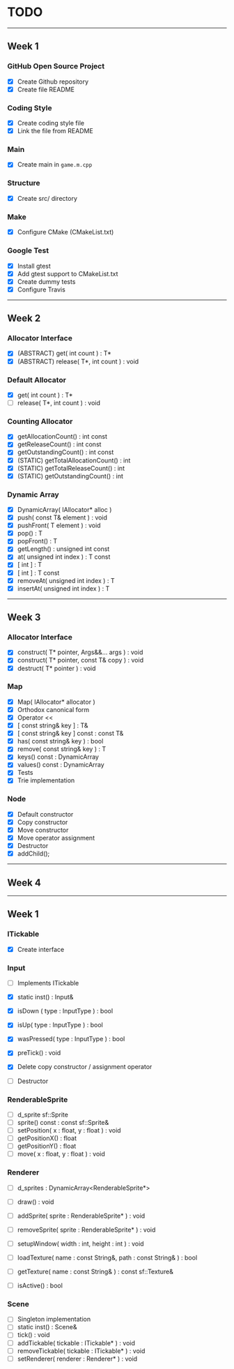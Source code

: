 # TODO

---

## Week 1

### GitHub Open Source Project
- [x] Create Github repository
- [x] Create file README

### Coding Style
- [x] Create coding style file
- [x] Link the file from README

### Main
- [x] Create main in `game.m.cpp`

### Structure
- [x] Create src/ directory

### Make
- [x] Configure CMake (CMakeList.txt)

### Google Test
- [x] Install gtest
- [x] Add gtest support to CMakeList.txt
- [x] Create dummy tests
- [x] Configure Travis

---

## Week 2

### Allocator Interface

- [x] \(ABSTRACT\) get( int count ) : T\*
- [x] \(ABSTRACT\) release( T\*, int count ) : void

### Default Allocator

- [x] get( int count ) : T\*
- [ ] release( T\*, int count ) : void

### Counting Allocator

- [x] getAllocationCount() : int const
- [x] getReleaseCount() : int const
- [x] getOutstandingCount() : int const
- [x] \(STATIC\) getTotalAllocationCount() : int
- [x] \(STATIC\) getTotalReleaseCount() : int
- [x] \(STATIC\) getOutstandingCount() : int

### Dynamic Array

- [x] DynamicArray( IAllocator\* alloc )
- [x] push( const T& element ) : void
- [x] pushFront( T element ) : void
- [x] pop() : T
- [x] popFront() : T
- [x] getLength() : unsigned int const
- [x] at( unsigned int index ) : T const
- [x] \[ int \] : T
- [x] \[ int \] : T const
- [x] removeAt( unsigned int index ) : T
- [x] insertAt( unsigned int index ) : T

---

## Week 3

### Allocator Interface

- [x] construct( T\* pointer, Args&&... args ) : void
- [x] construct( T\* pointer, const T& copy ) : void
- [x] destruct( T\* pointer ) : void

### Map

- [x] Map( IAllocator\* allocator )
- [x] Orthodox canonical form
- [x] Operator <<
- [x] \[ const string& key \] : T&
- [x] \[ const string& key \] const : const T&
- [x] has( const string& key ) : bool
- [x] remove( const string& key ) : T
- [x] keys() const : DynamicArray<string>
- [x] values() const : DynamicArray<T>
- [x] Tests
- [x] Trie implementation

### Node

- [x] Default constructor
- [x] Copy constructor
- [x] Move constructor
- [x] Move operator assignment
- [x] Destructor
- [x] addChild();

---

## Week 4

---

## Week 1

### ITickable

- [x] Create interface


### Input

- [ ] Implements ITickable
- [x] static inst() : Input&
- [x] isDown ( type : InputType ) : bool
- [x] isUp( type : InputType ) : bool
- [x] wasPressed( type : InputType ) : bool
- [x] preTick() : void
- [x] Delete copy constructor / assignment operator
- [ ] Destructor


### RenderableSprite

- [ ] d_sprite sf::Sprite
- [ ] sprite() const : const sf::Sprite&
- [ ] setPosition( x : float, y : float ) : void
- [ ] getPositionX() : float
- [ ] getPositionY() : float
- [ ] move( x : float, y : float ) : void

### Renderer

- [ ] d_sprites : DynamicArray<RenderableSprite*>
- [ ] draw() : void
- [ ] addSprite( sprite : RenderableSprite* ) : void
- [ ] removeSprite( sprite : RenderableSprite* ) : void
- [ ] setupWindow( width : int, height : int ) : void
- [ ] loadTexture( name : const String&, path : const String& ) : bool
- [ ] getTexture( name : const String& ) : const sf::Texture&
- [ ] isActive() : bool


### Scene

- [ ] Singleton implementation
- [ ] static inst() : Scene&
- [ ] tick() : void
- [ ] addTickable( tickable : ITickable* ) : void
- [ ] removeTickable( tickable : ITickable* ) : void
- [ ] setRenderer( renderer : Renderer* ) : void
